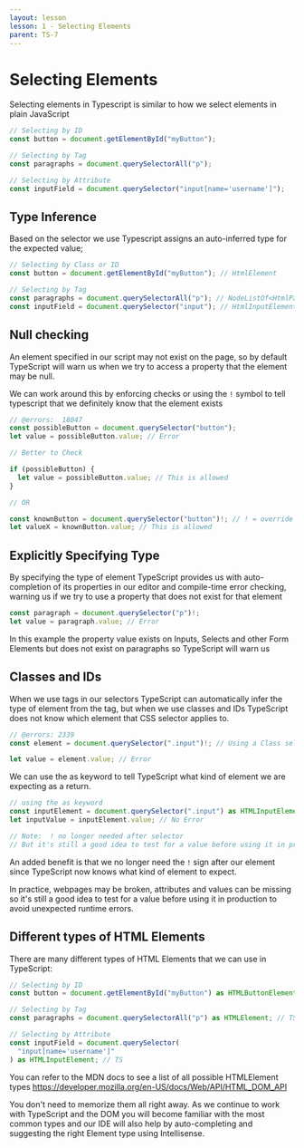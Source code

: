 ```yaml
---
layout: lesson
lesson: 1 - Selecting Elements
parent: TS-7
---
```


# Selecting Elements

Selecting elements in Typescript is similar to how we select elements in plain JavaScript

```ts
// Selecting by ID
const button = document.getElementById("myButton");

// Selecting by Tag
const paragraphs = document.querySelectorAll("p");

// Selecting by Attribute
const inputField = document.querySelector("input[name='username']");
```

## Type Inference

Based on the selector we use Typescript assigns an auto-inferred type for the expected value;

```ts
// Selecting by Class or ID
const button = document.getElementById("myButton"); // HtmlElement

// Selecting by Tag
const paragraphs = document.querySelectorAll("p"); // NodeListOf<HtmlParagraphElement>
const inputField = document.querySelector("input"); // HtmlInputElement
```

## Null checking

An element specified in our script may not exist on the page, so by default TypeScript will warn us when we try to access a property that the element may be null.

We can work around this by enforcing checks or using the `!` symbol to tell typescript that we definitely know that the element exists

```ts twoslash
// @errors:  18047
const possibleButton = document.querySelector("button");
let value = possibleButton.value; // Error

// Better to Check

if (possibleButton) {
  let value = possibleButton.value; // This is allowed
}

// OR

const knownButton = document.querySelector("button")!; // ! = override
let valueX = knownButton.value; // This is allowed
```

## Explicitly Specifying Type

By specifying the type of element TypeScript provides us with auto-completion of its properties in our editor and compile-time error checking, warning us if we try to use a property that does not exist for that element

```ts
const paragraph = document.querySelector("p")!;
let value = paragraph.value; // Error
```

In this example the property value exists on Inputs, Selects and other Form Elements but does not exist on paragraphs so TypeScript will warn us

## Classes and IDs

When we use tags in our selectors TypeScript can automatically infer the type of element from the tag, but when we use classes and IDs TypeScript does not know which element that CSS selector applies to.

```ts twoslash
// @errors: 2339
const element = document.querySelector(".input")!; // Using a Class selector

let value = element.value; // Error
```

We can use the as keyword to tell TypeScript what kind of element we are expecting as a return.

```ts
// using the as keyword
const inputElement = document.querySelector(".input") as HTMLInputElement;
let inputValue = inputElement.value; // No Error

// Note:  ! no longer needed after selector
// But it's still a good idea to test for a value before using it in production
```

An added benefit is that we no longer need the `!` sign after our element since TypeScript now knows what kind of element to expect.

In practice, webpages may be broken, attributes and values can be missing so it's still a good idea to test for a value before using it in production to avoid unexpected runtime errors.

## Different types of HTML Elements

There are many different types of HTML Elements that we can use in TypeScript:

```ts
// Selecting by ID
const button = document.getElementById("myButton") as HTMLButtonElement; // TS

// Selecting by Tag
const paragraphs = document.querySelectorAll("p") as HTMLElement; // TS

// Selecting by Attribute
const inputField = document.querySelector(
  "input[name='username']"
) as HTMLInputElement; // TS
```

You can refer to the MDN docs to see a list of all possible HTMLElement types https://developer.mozilla.org/en-US/docs/Web/API/HTML_DOM_API

You don't need to memorize them all right away. As we continue to work with TypeScript and the DOM you will become familiar with the most common types and our IDE will also help by auto-completing and suggesting the right Element type using Intellisense.
